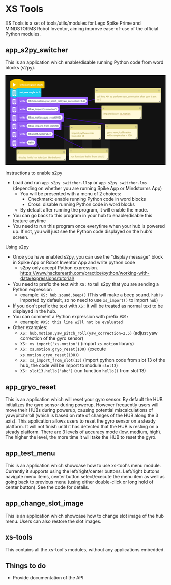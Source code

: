 # XS Tools
XS Tools is a set of tools/utils/modules for Lego Spike Prime and MINDSTORMS Robot Inventor, aiming improve ease-of-use of the official Python modules.

## app_s2py_switcher
This is an application which enable/disable running Python code from word blocks (s2py). 

![s2py](images/s2py_1.png)

Instructions to enable s2py
- Load and run `app_s2py_switcher.llsp` or `app_s2py_switcher.lms` (depending on whether you are running Spike App or Mindstorms App)
  - You will be presented with a menu of 2 choices:
    - Checkmark: enable running Python code in word blocks
    - Cross: disable running Python code in word blocks
  - By default after running the program, it will enable the mode. 
- You can go back to this program in your hub to enable/disable this feature anytime
- You need to run this program once everytime when your hub is powered up. If not, you will just see the Python code displayed on the hub's screen.

Using s2py
- Once you have enabled s2py, you can use the "display message" block in Spike App or Robot Inventor App and write python code
  - s2py only accept Python expression. https://www.hackerearth.com/practice/python/working-with-data/expressions/tutorial/
- You need to prefix the text with `XS:` to tell s2py that you are sending a Python expression
  - example: `XS: hub.sound.beep()` (This will make a beep sound. `hub` is imported by default, so no need to use `xs_import()` to import `hub`)
- If you don't prefix the text with `XS:` it will be treated as normal text to be displayed in the hub.
- You can comment a Python expression with prefix `#XS:`
  - example: `#XS: this line will not be evaluated`
- Other examples:
  - `XS: hub.motion.yaw_pitch_roll(yaw_correction=2.5)` (adjust yaw correction of the gyro sensor)
  - `XS: xs_import('xs.motion')` (import `xs.motion` library)
  - `XS: xs.motion.gryo_reset(100)` (execute `xs.motion.gryo_reset(100)`)
  - `XS: xs_import_from_slot(13)` (import python code from slot 13 of the hub, the code will be import to module `slot13`)
  - `XS: slot13.hello('abc')` (run function `hello()` from slot 13)

## app_gryo_reset
This is an application which will reset your gyro sensor. By default the HUB initializes the gyro sensor during powerup. However frequently users will move their HUBs during powerup, causing potential miscalculations of yaw/pitch/roll (which is based on rate of changes of the HUB along the 3 axis). This application allows users to reset the gyro sensor on a steady platform. It will not finish until it has detected that the HUB is resting on a steady platform. There are 3 levels of accuracy mode (low, medium, high). The higher the level, the more time it will take the HUB to reset the gyro.

## app_test_menu
This is an application which showcase how to use xs-tool's menu module. Currently it supports using the left/right/center buttons. Left/right buttons navigate menu items, center button select/execute the menu item as well as going back to previous menu (using either double-click or long hold of center button). See the code for details.

## app_change_slot_image
This is an application which showcase how to change slot image of the hub menu. Users can also restore the slot images.

## xs-tools
This contains all the xs-tool's modules, without any applications embedded. 

## Things to do
- Provide documentation of the API
